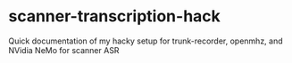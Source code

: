 # scanner-transcription-hack
Quick documentation of my hacky setup for trunk-recorder, openmhz, and NVidia NeMo for scanner ASR
